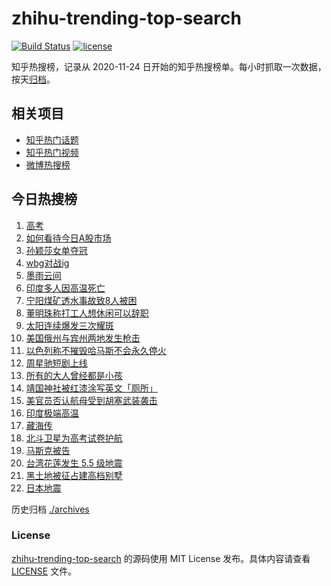 # zhihu-trending-top-search

[![Build Status](https://github.com/justjavac/zhihu-trending-top-search/workflows/ci/badge.svg?branch=main)](https://github.com/justjavac/zhihu-trending-top-search/actions)
[![license](https://img.shields.io/github/license/justjavac/zhihu-trending-top-search)](https://github.com/justjavac/zhihu-trending-top-search/blob/main/LICENSE)

知乎热搜榜，记录从 2020-11-24 日开始的知乎热搜榜单。每小时抓取一次数据，按天[归档](./archives)。

## 相关项目

- [知乎热门话题](https://github.com/justjavac/zhihu-trending-hot-questions)
- [知乎热门视频](https://github.com/justjavac/zhihu-trending-hot-video)
- [微博热搜榜](https://github.com/justjavac/weibo-trending-hot-search)

## 今日热搜榜

<!-- BEGIN -->
<!-- 最后更新时间 Tue Jun 04 2024 18:11:38 GMT+0800 (China Standard Time) -->

1. [高考](https://www.zhihu.com/search?q=%E9%AB%98%E8%80%83)
1. [如何看待今日A股市场](https://www.zhihu.com/search?q=%E5%A6%82%E4%BD%95%E7%9C%8B%E5%BE%85%E4%BB%8A%E6%97%A5A%E8%82%A1%E5%B8%82%E5%9C%BA)
1. [孙颖莎女单夺冠](https://www.zhihu.com/search?q=%E5%AD%99%E9%A2%96%E8%8E%8E%E5%A5%B3%E5%8D%95%E5%A4%BA%E5%86%A0)
1. [wbg对战ig](https://www.zhihu.com/search?q=wbg%E5%AF%B9%E6%88%98ig)
1. [墨雨云间](https://www.zhihu.com/search?q=%E5%A2%A8%E9%9B%A8%E4%BA%91%E9%97%B4)
1. [印度多人因高温死亡](https://www.zhihu.com/search?q=%E5%8D%B0%E5%BA%A6%E5%A4%9A%E4%BA%BA%E5%9B%A0%E9%AB%98%E6%B8%A9%E6%AD%BB%E4%BA%A1)
1. [宁阳煤矿透水事故致8人被困](https://www.zhihu.com/search?q=%E5%AE%81%E9%98%B3%E7%85%A4%E7%9F%BF%E9%80%8F%E6%B0%B4%E4%BA%8B%E6%95%85%E8%87%B48%E4%BA%BA%E8%A2%AB%E5%9B%B0)
1. [董明珠称打工人想休闲可以辞职](https://www.zhihu.com/search?q=%E8%91%A3%E6%98%8E%E7%8F%A0%E7%A7%B0%E6%89%93%E5%B7%A5%E4%BA%BA%E6%83%B3%E4%BC%91%E9%97%B2%E5%8F%AF%E4%BB%A5%E8%BE%9E%E8%81%8C)
1. [太阳连续爆发三次耀斑](https://www.zhihu.com/search?q=%E5%A4%AA%E9%98%B3%E8%BF%9E%E7%BB%AD%E7%88%86%E5%8F%91%E4%B8%89%E6%AC%A1%E8%80%80%E6%96%91)
1. [美国俄州与宾州两地发生枪击](https://www.zhihu.com/search?q=%E7%BE%8E%E5%9B%BD%E4%BF%84%E5%B7%9E%E4%B8%8E%E5%AE%BE%E5%B7%9E%E4%B8%A4%E5%9C%B0%E5%8F%91%E7%94%9F%E6%9E%AA%E5%87%BB)
1. [以色列称不摧毁哈马斯不会永久停火](https://www.zhihu.com/search?q=%E4%BB%A5%E8%89%B2%E5%88%97%E7%A7%B0%E4%B8%8D%E6%91%A7%E6%AF%81%E5%93%88%E9%A9%AC%E6%96%AF%E4%B8%8D%E4%BC%9A%E6%B0%B8%E4%B9%85%E5%81%9C%E7%81%AB)
1. [周星驰短剧上线](https://www.zhihu.com/search?q=%E5%91%A8%E6%98%9F%E9%A9%B0%E7%9F%AD%E5%89%A7%E4%B8%8A%E7%BA%BF)
1. [所有的大人曾经都是小孩](https://www.zhihu.com/search?q=%E6%89%80%E6%9C%89%E7%9A%84%E5%A4%A7%E4%BA%BA%E6%9B%BE%E7%BB%8F%E9%83%BD%E6%98%AF%E5%B0%8F%E5%AD%A9)
1. [靖国神社被红漆涂写英文「厕所」](https://www.zhihu.com/search?q=%E9%9D%96%E5%9B%BD%E7%A5%9E%E7%A4%BE%E8%A2%AB%E7%BA%A2%E6%BC%86%E6%B6%82%E5%86%99%E8%8B%B1%E6%96%87%E3%80%8C%E5%8E%95%E6%89%80%E3%80%8D)
1. [美官员否认航母受到胡塞武装袭击](https://www.zhihu.com/search?q=%E7%BE%8E%E5%AE%98%E5%91%98%E5%90%A6%E8%AE%A4%E8%88%AA%E6%AF%8D%E5%8F%97%E5%88%B0%E8%83%A1%E5%A1%9E%E6%AD%A6%E8%A3%85%E8%A2%AD%E5%87%BB)
1. [印度极端高温](https://www.zhihu.com/search?q=%E5%8D%B0%E5%BA%A6%E6%9E%81%E7%AB%AF%E9%AB%98%E6%B8%A9)
1. [藏海传](https://www.zhihu.com/search?q=%E8%97%8F%E6%B5%B7%E4%BC%A0)
1. [北斗卫星为高考试卷护航](https://www.zhihu.com/search?q=%E5%8C%97%E6%96%97%E5%8D%AB%E6%98%9F%E4%B8%BA%E9%AB%98%E8%80%83%E8%AF%95%E5%8D%B7%E6%8A%A4%E8%88%AA)
1. [马斯克被告](https://www.zhihu.com/search?q=%E9%A9%AC%E6%96%AF%E5%85%8B%E8%A2%AB%E5%91%8A)
1. [台湾花莲发生 5.5 级地震](https://www.zhihu.com/search?q=%E5%8F%B0%E6%B9%BE%E8%8A%B1%E8%8E%B2%E5%8F%91%E7%94%9F%205.5%20%E7%BA%A7%E5%9C%B0%E9%9C%87)
1. [黑土地被征占建高档别墅](https://www.zhihu.com/search?q=%E9%BB%91%E5%9C%9F%E5%9C%B0%E8%A2%AB%E5%BE%81%E5%8D%A0%E5%BB%BA%E9%AB%98%E6%A1%A3%E5%88%AB%E5%A2%85)
1. [日本地震](https://www.zhihu.com/search?q=%E6%97%A5%E6%9C%AC%E5%9C%B0%E9%9C%87)

<!-- END -->

历史归档 [./archives](./archives)

### License

[zhihu-trending-top-search](https://github.com/justjavac/zhihu-trending-top-search) 的源码使用 MIT License
发布。具体内容请查看 [LICENSE](./LICENSE) 文件。
